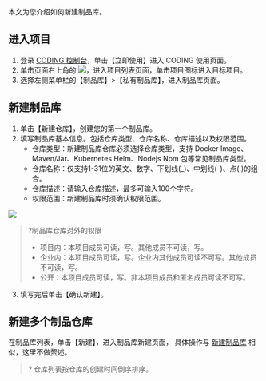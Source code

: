 本文为您介绍如何新建制品库。


## 进入项目
1. 登录 [CODING 控制台](https://console.cloud.tencent.com/coding)，单击【立即使用】进入 CODING 使用页面。
2. 单击页面右上角的 <img src ="https://main.qcloudimg.com/raw/d94a8e60dd3a41d0af07d72ae0e9d70e.png" style ="margin:0">，进入项目列表页面，单击项目图标进入目标项目。
3. 选择左侧菜单栏的【制品库】>【私有制品库】，进入制品库页面。


<span ID ="create"></span>
## 新建制品库
1. 单击【新建仓库】，创建您的第一个制品库。
2. 填写制品库基本信息。包括仓库类型、仓库名称、仓库描述以及权限范围。
   - 仓库类型：新建制品库仓库必须选择仓库类型，支持 Docker Image、Maven/Jar、Kubernetes Helm、Nodejs Npm 包等常见制品库类型。
   - 仓库名称：仅支持1-31位的英文、数字、下划线(_)、中划线(-)、点(.)的组合。
   - 仓库描述：请输入仓库描述，最多可输入100个字符。
   - 权限范围：新建制品库时须确认权限范围。

![](https://main.qcloudimg.com/raw/97129062024e82c160954cb1411c8187.png)
> ?制品库仓库对外的权限
>
> - 项目内：本项目成员可读，写。其他成员不可读，写。
> - 企业内：本项目成员可读，写。企业内其他成员可读不可写。其他成员不可读，写。
> - 公开：本项目成员可读，写。非本项目成员和匿名成员可读不可写。

3. 填写完后单击【确认新建】。


## 新建多个制品仓库
在制品库列表，单击【新建】，进入制品库新建页面， 具体操作与 [新建制品库](#create) 相似，这里不做赘述。

> ? 仓库列表按仓库的创建时间倒序排序。
